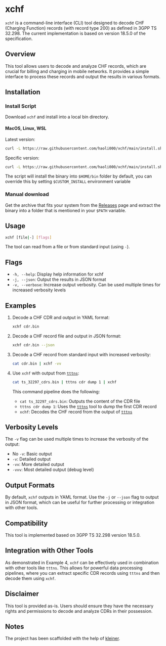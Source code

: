 # xchf

`xchf` is a command-line interface (CLI) tool designed to decode CHF (Charging Function) records (with record type 200) as defined in 3GPP TS 32.298. The current implementation is based on version 18.5.0 of the specification.

## Overview

This tool allows users to decode and analyze CHF records, which are crucial for billing and charging in mobile networks. It provides a simple interface to process these records and output the results in various formats.

## Installation

### Install Script

Download `xchf` and install into a local bin directory.

#### MacOS, Linux, WSL

Latest version:

```bash
curl -L https://raw.githubusercontent.com/haoli000/xchf/main/install.sh | bash
```

Specific version:

```bash
curl -L https://raw.githubusercontent.com/haoli000/xchf/main/install.sh | bash -s 0.4.0
```

The script will install the binary into `$HOME/bin` folder by default, you can override this by setting
`$CUSTOM_INSTALL` environment variable

### Manual download

Get the archive that fits your system from the [Releases](https://github.com/haoli000/xchf/releases) page and
extract the binary into a folder that is mentioned in your `$PATH` variable.

## Usage

```bash
xchf [file|-] [flags]
```

The tool can read from a file or from standard input (using `-`).

## Flags

- `-h, --help`: Display help information for xchf
- `-j, --json`: Output the results in JSON format
- `-v, --verbose`: Increase output verbosity. Can be used multiple times for increased verbosity levels

## Examples

1. Decode a CHF CDR and output in YAML format:

   ```bash
   xchf cdr.bin
   ```

2. Decode a CHF record file and output in JSON format:

   ```bash
   xchf cdr.bin --json
   ```

3. Decode a CHF record from standard input with increased verbosity:

   ```bash
   cat cdr.bin | xchf -vv
   ```

4. Use `xchf` with output from [`tttns`](https://github.com/haoli000/tttns):

   ```bash
   cat ts_32297_cdrs.bin | tttns cdr dump 1 | xchf
   ```

   This command pipeline does the following:
   - `cat ts_32297_cdrs.bin`: Outputs the content of the CDR file
   - `tttns cdr dump 1`: Uses the [`tttns`](https://github.com/haoli000/tttns) tool to dump the first CDR record
   - `xchf`: Decodes the CHF record from the output of [`tttns`](https://github.com/haoli000/tttns)

## Verbosity Levels

The `-v` flag can be used multiple times to increase the verbosity of the output:

- No `-v`: Basic output
- `-v`: Detailed output
- `-vv`: More detailed output
- `-vvv`: Most detailed output (debug level)

## Output Formats

By default, `xchf` outputs in YAML format. Use the `-j` or `--json` flag to output in JSON format, which can be useful for further processing or integration with other tools.

## Compatibility

This tool is implemented based on 3GPP TS 32.298 version 18.5.0.

## Integration with Other Tools

As demonstrated in Example 4, `xchf` can be effectively used in combination with other tools like `tttns`. This allows for powerful data processing pipelines, where you can extract specific CDR records using `tttns` and then decode them using `xchf`.

## Disclaimer

This tool is provided as-is. Users should ensure they have the necessary rights and permissions to decode and analyze CDRs in their possession.

## Notes

The project has been scaffolded with the help of [kleiner](https://github.com/can3p/kleiner).
